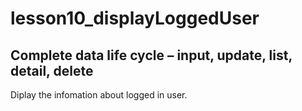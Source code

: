 # lesson10_displayLoggedUser

## Complete data life cycle – input, update, list, detail, delete

Diplay the infomation about logged in user.
